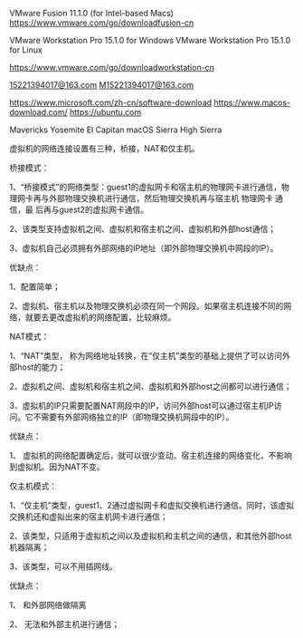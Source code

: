 


VMware Fusion 11.1.0 (for Intel-based Macs)
https://www.vmware.com/go/downloadfusion-cn


VMware Workstation Pro 15.1.0 for Windows
VMware Workstation Pro 15.1.0 for Linux

https://www.vmware.com/go/downloadworkstation-cn


15221394017@163.com
M15221394017@163.com




https://www.microsoft.com/zh-cn/software-download
https://www.macos-download.com/
https://ubuntu.com


Mavericks
Yosemite
El Capitan
macOS Sierra
High Sierra



虚拟机的网络连接设置有三种，桥接，NAT和仅主机。

桥接模式：

1、“桥接模式”的网络类型：guest1的虚拟网卡和宿主机的物理网卡进行通信，物理网卡再与外部物理交换机进行通信，然后物理交换机再与宿主机 物理网卡 通信，最 后再与guest2的虚拟网卡通信。

2、该类型支持虚拟机之间、虚拟机和宿主机之间、虚拟机和外部host通信；

3、虚拟机自己必须拥有外部网络的IP地址（即外部物理交换机中网段的IP）。

优缺点：

1、配置简单；

2、虚拟机、宿主机以及物理交换机必须在同一个网段。如果宿主机连接不同的网络，就要去更改虚拟机的网络配置，比较麻烦。

NAT模式：

1、“NAT”类型， 称为网络地址转换，在“仅主机”类型的基础上提供了可以访问外部host的能力；

2、虚拟机之间、虚拟机和宿主机之间、虚拟机和外部host之间都可以进行通信；


3、虚拟机的IP只需要配置NAT网段中的IP，访问外部host可以通过宿主机IP访问。它不需要有外部网络独立的IP（即物理交换机网段中的IP）。

优缺点：

1、  虚拟机的网络配置确定后，就可以很少变动。宿主机连接的网络变化，不影响到虚拟机。因为NAT不变。


仅主机模式：

1、“仅主机”类型，guest1、2通过虚拟网卡和虚拟交换机进行通信。同时，该虚拟交换机还和虚拟出来的宿主机网卡进行通信；

2、该类型，只适用于虚拟机之间以及虚拟机和主机之间的通信，和其他外部host机器隔离；


3、该类型，可以不用插网线。

优缺点：

1、  和外部网络做隔离


2、  无法和外部主机进行通信；